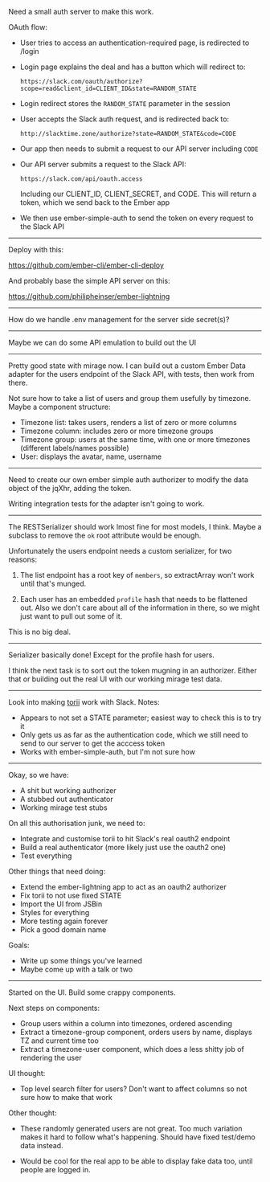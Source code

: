 Need a small auth server to make this work.

OAuth flow:

*   User tries to access an authentication-required page, is redirected to /login

*   Login page explains the deal and has a button which will redirect to:

        https://slack.com/oauth/authorize?scope=read&client_id=CLIENT_ID&state=RANDOM_STATE

*   Login redirect stores the `RANDOM_STATE` parameter in the session

*   User accepts the Slack auth request, and is redirected back to:

        http://slacktime.zone/authorize?state=RANDOM_STATE&code=CODE

*   Our app then needs to submit a request to our API server including `CODE`

*   Our API server submits a request to the Slack API:

        https://slack.com/api/oauth.access

    Including our CLIENT_ID, CLIENT_SECRET, and CODE. This will return a token, which we send back to the Ember app

*   We then use ember-simple-auth to send the token on every request to the Slack API

---

Deploy with this:

https://github.com/ember-cli/ember-cli-deploy

And probably base the simple API server on this:

https://github.com/philipheinser/ember-lightning

---

How do we handle .env management for the server side secret(s)?

---

Maybe we can do some API emulation to build out the UI

---

Pretty good state with mirage now. I can build out a custom Ember Data adapter for the users endpoint of the Slack API, with tests, then work from there.

Not sure how to take a list of users and group them usefully by timezone. Maybe a component structure:

* Timezone list: takes users, renders a list of zero or more columns
* Timezone column: includes zero or more timezone groups
* Timezone group: users at the same time, with one or more timezones (different labels/names possible)
* User: displays the avatar, name, username

---

Need to create our own ember simple auth authorizer to modify the data object of the jqXhr, adding the token.

Writing integration tests for the adapter isn't going to work.

---

The RESTSerializer should work lmost fine for most models, I think. Maybe a subclass to remove the `ok` root attribute would be enough.

Unfortunately the users endpoint needs a custom serializer, for two reasons:

1. The list endpoint has a root key of `members`, so extractArray won't work until that's munged.

2. Each user has an embedded `profile` hash that needs to be flattened out. Also we don't care about all of the information in there, so we might just want to pull out some of it.

This is no big deal.

---

Serializer basically done! Except for the profile hash for users.

I think the next task is to sort out the token mugning in an authorizer. Either that or building out the real UI with our working mirage test data.

---

Look into making [torii](https://github.com/Vestorly/torii) work with Slack. Notes:

* Appears to not set a STATE parameter; easiest way to check this is to try it
* Only gets us as far as the authentication code, which we still need to send to our server to get the acccess token
* Works with ember-simple-auth, but I'm not sure how

---

Okay, so we have:

* A shit but working authorizer
* A stubbed out authenticator
* Working mirage test stubs

On all this authorisation junk, we need to:

* Integrate and customise torii to hit Slack's real oauth2 endpoint
* Build a real authenticator (more likely just use the oauth2 one)
* Test everything

Other things that need doing:

* Extend the ember-lightning app to act as an oauth2 authorizer
* Fix torii to not use fixed STATE
* Import the UI from JSBin
* Styles for everything
* More testing again forever
* Pick a good domain name

Goals:

* Write up some things you've learned
* Maybe come up with a talk or two

---

Started on the UI. Build some crappy components.

Next steps on components:

* Group users within a column into timezones, ordered ascending
* Extract a timezone-group component, orders users by name, displays TZ and current time too
* Extract a timezone-user component, which does a less shitty job of rendering the user

UI thought:

* Top level search filter for users? Don't want to affect columns so not sure how to make that work

Other thought:

* These randomly generated users are not great. Too much variation makes it hard to follow what's happening. Should have fixed test/demo data instead.

* Would be cool for the real app to be able to display fake data too, until people are logged in.
